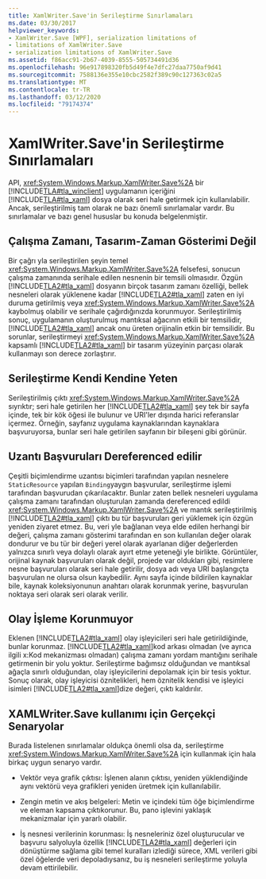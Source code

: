 ```yaml
---
title: XamlWriter.Save'in Serileştirme Sınırlamaları
ms.date: 03/30/2017
helpviewer_keywords:
- XamlWriter.Save [WPF], serialization limitations of
- limitations of XamlWriter.Save
- serialization limitations of XamlWriter.Save
ms.assetid: f86acc91-2b67-4039-8555-505734491d36
ms.openlocfilehash: 96e917898320fb5d49f4e7dfc27daa7750af9d41
ms.sourcegitcommit: 7588136e355e10cbc2582f389c90c127363c02a5
ms.translationtype: MT
ms.contentlocale: tr-TR
ms.lasthandoff: 03/12/2020
ms.locfileid: "79174374"
---
```

# <a name="serialization-limitations-of-xamlwritersave"></a>XamlWriter.Save'in Serileştirme Sınırlamaları
API, <xref:System.Windows.Markup.XamlWriter.Save%2A> bir [!INCLUDE[TLA#tla_winclient](../../../../includes/tlasharptla-winclient-md.md)] uygulamanın içeriğini [!INCLUDE[TLA#tla_xaml](../../../../includes/tlasharptla-xaml-md.md)] dosya olarak seri hale getirmek için kullanılabilir. Ancak, serileştirilmiş tam olarak ne bazı önemli sınırlamalar vardır. Bu sınırlamalar ve bazı genel hususlar bu konuda belgelenmiştir.  

<a name="Run_Time__Not_Design_Time_Representation"></a>
## <a name="run-time-not-design-time-representation"></a>Çalışma Zamanı, Tasarım-Zaman Gösterimi Değil  
 Bir çağrı yla serileştirilen şeyin temel <xref:System.Windows.Markup.XamlWriter.Save%2A> felsefesi, sonucun çalışma zamanında serihale edilen nesnenin bir temsili olmasıdır. Özgün [!INCLUDE[TLA2#tla_xaml](../../../../includes/tla2sharptla-xaml-md.md)] dosyanın birçok tasarım zamanı özelliği, bellek nesneleri olarak yüklenene kadar [!INCLUDE[TLA2#tla_xaml](../../../../includes/tla2sharptla-xaml-md.md)] zaten en iyi duruma getirilmiş veya <xref:System.Windows.Markup.XamlWriter.Save%2A> kaybolmuş olabilir ve serihale çağırdığınızda korunmuyor. Serileştirilmiş sonuç, uygulamanın oluşturulmuş mantıksal ağacının etkili bir temsilidir, [!INCLUDE[TLA2#tla_xaml](../../../../includes/tla2sharptla-xaml-md.md)] ancak onu üreten orijinalin etkin bir temsilidir. Bu sorunlar, serileştirmeyi <xref:System.Windows.Markup.XamlWriter.Save%2A> kapsamlı [!INCLUDE[TLA2#tla_xaml](../../../../includes/tla2sharptla-xaml-md.md)] bir tasarım yüzeyinin parçası olarak kullanmayı son derece zorlaştırır.  
  
<a name="Serialization_is_Self_Contained"></a>
## <a name="serialization-is-self-contained"></a>Serileştirme Kendi Kendine Yeten  
 Serileştirilmiş çıktı <xref:System.Windows.Markup.XamlWriter.Save%2A> sıyrıktır; seri hale getirilen her [!INCLUDE[TLA2#tla_xaml](../../../../includes/tla2sharptla-xaml-md.md)] şey tek bir sayfa içinde, tek bir kök öğesi ile bulunur ve URI'ler dışında harici referanslar içermez. Örneğin, sayfanız uygulama kaynaklarından kaynaklara başvuruyorsa, bunlar seri hale getirilen sayfanın bir bileşeni gibi görünür.  
  
<a name="Extension_References_are_Dereferenced"></a>
## <a name="extension-references-are-dereferenced"></a>Uzantı Başvuruları Dereferenced edilir  
 Çeşitli biçimlendirme uzantısı biçimleri tarafından yapılan nesnelere `StaticResource` yapılan `Binding`yaygın başvurular, serileştirme işlemi tarafından başvurudan çıkarılacaktır. Bunlar zaten bellek nesneleri uygulama çalışma zamanı tarafından oluşturulan zamanda dereferenced edildi <xref:System.Windows.Markup.XamlWriter.Save%2A> ve mantık serileştirilmiş [!INCLUDE[TLA2#tla_xaml](../../../../includes/tla2sharptla-xaml-md.md)] çıktı bu tür başvuruları geri yüklemek için özgün yeniden ziyaret etmez. Bu, veri yle bağlanan veya elde edilen herhangi bir değeri, çalışma zamanı gösterimi tarafından en son kullanılan değer olarak dondurur ve bu tür bir değeri yerel olarak ayarlanan diğer değerlerden yalnızca sınırlı veya dolaylı olarak ayırt etme yeteneği yle birlikte. Görüntüler, orijinal kaynak başvuruları olarak değil, projede var oldukları gibi, resimlere nesne başvuruları olarak seri hale getirilir, dosya adı veya URI başlangıçta başvurulan ne olursa olsun kaybedilir. Aynı sayfa içinde bildirilen kaynaklar bile, kaynak koleksiyonunun anahtarı olarak korunmak yerine, başvurulan noktaya seri olarak seri olarak verilir.  
  
<a name="Event_Handling_is_Not_Preserved"></a>
## <a name="event-handling-is-not-preserved"></a>Olay İşleme Korunmuyor  
 Eklenen [!INCLUDE[TLA2#tla_xaml](../../../../includes/tla2sharptla-xaml-md.md)] olay işleyicileri seri hale getirildiğinde, bunlar korunmaz. [!INCLUDE[TLA2#tla_xaml](../../../../includes/tla2sharptla-xaml-md.md)]kod arkası olmadan (ve ayrıca ilgili x:Kod mekanizması olmadan) çalışma zamanı yordam mantığını serihale getirmenin bir yolu yoktur. Serileştirme bağımsız olduğundan ve mantıksal ağaçla sınırlı olduğundan, olay işleyicilerini depolamak için bir tesis yoktur. Sonuç olarak, olay işleyicisi öznitelikleri, hem öznitelik kendisi ve işleyici isimleri [!INCLUDE[TLA2#tla_xaml](../../../../includes/tla2sharptla-xaml-md.md)]dize değeri, çıktı kaldırılır.  
  
<a name="Realistic_Scenarios_for_Use_of_XAMLWriter_Save"></a>
## <a name="realistic-scenarios-for-use-of-xamlwritersave"></a>XAMLWriter.Save kullanımı için Gerçekçi Senaryolar  
 Burada listelenen sınırlamalar oldukça önemli olsa da, serileştirme <xref:System.Windows.Markup.XamlWriter.Save%2A> için kullanmak için hala birkaç uygun senaryo vardır.  
  
- Vektör veya grafik çıktısı: İşlenen alanın çıktısı, yeniden yüklendiğinde aynı vektörü veya grafikleri yeniden üretmek için kullanılabilir.  
  
- Zengin metin ve akış belgeleri: Metin ve içindeki tüm öğe biçimlendirme ve eleman kapsama çıktıkorunur. Bu, pano işlevini yaklaşık mekanizmalar için yararlı olabilir.  
  
- İş nesnesi verilerinin korunması: İş nesneleriniz özel oluşturucular ve başvuru salyoluyla özellik [!INCLUDE[TLA2#tla_xaml](../../../../includes/tla2sharptla-xaml-md.md)] değerleri için dönüştürme sağlama gibi temel kuralları izlediği sürece, XML verileri gibi özel öğelerde veri depoladıysanız, bu iş nesneleri serileştirme yoluyla devam ettirilebilir.
